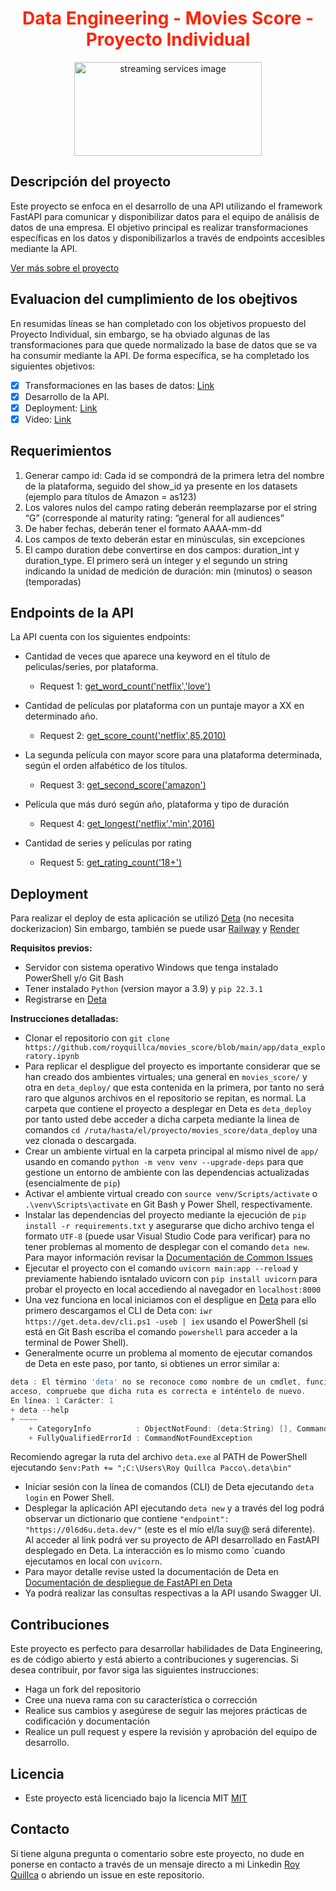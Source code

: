 # <h1 align=center style="color: #FF2403">Data Engineering - Movies Score - Proyecto Individual</h1>

<div align='center'>
    <img src='https://editor.analyticsvidhya.com/uploads/58713tvshows1.jpeg' alt='streaming services image' style="width:300px; height:150px;">
</div>

## Descripción del proyecto

Este proyecto se enfoca en el desarrollo de una API utilizando el framework FastAPI para comunicar y disponibilizar datos para el equipo de análisis de datos de una empresa. El objetivo principal es realizar transformaciones específicas en los datos y disponibilizarlos a través de endpoints accesibles mediante la API.

[Ver más sobre el proyecto](https://github.com/royquillca/movies_score/blob/main/app/data_exploratory.ipynb)
## Evaluacion del cumplimiento de los obejtivos
En resumidas líneas se han completado con los objetivos propuesto del Proyecto Individual, sin embargo, se ha obviado algunas de las transformaciones para que quede normalizado la base de datos que se va ha consumir mediante la API.
De forma específica, se ha completado los siguientes objetivos:

- [x] Transformaciones en las bases de datos: [Link](https://github.com/royquillca/movies_score/blob/main/app/data_exploratory.ipynb)
- [x] Desarrollo de la API.
- [x] Deployment: [Link](https://0l6d6u.deta.dev/)
- [x] Video: [Link]()

## Requerimientos

1. Generar campo id: Cada id se compondrá de la primera letra del nombre de la plataforma, seguido del show_id ya presente en los datasets (ejemplo para títulos de Amazon = as123)
2. Los valores nulos del campo rating deberán reemplazarse por el string “G” (corresponde al maturity rating: “general for all audiences”
3. De haber fechas, deberán tener el formato AAAA-mm-dd
4. Los campos de texto deberán estar en minúsculas, sin excepciones
5. El campo duration debe convertirse en dos campos: duration_int y duration_type. El primero será un integer y el segundo un string indicando la unidad de medición de duración: min (minutos) o season (temporadas)

## Endpoints de la API

La API cuenta con los siguientes endpoints:

* Cantidad de veces que aparece una keyword en el título de peliculas/series, por plataforma.
  * Request 1: [get_word_count('netflix','love')](https://0l6d6u.deta.dev/get_word_count/netflix/love)

* Cantidad de películas por plataforma con un puntaje mayor a XX en determinado año.
  * Request 2: [get_score_count('netflix',85,2010)](https://0l6d6u.deta.dev/get_score_count/netflix/85/2010)

* La segunda película con mayor score para una plataforma determinada, según el orden alfabético de los títulos.
  * Request 3: [get_second_score('amazon')](https://0l6d6u.deta.dev/get_second_score/amazon)

* Película que más duró según año, plataforma y tipo de duración
  * Request 4: [get_longest('netflix','min',2016)](https://0l6d6u.deta.dev/get_longest/netflix/min/2016)

* Cantidad de series y películas por rating
  * Request 5: [get_rating_count('18+')](https://0l6d6u.deta.dev/get_rating_count/18+)

## Deployment

Para realizar el deploy de esta aplicación se utilizó [Deta](https://www.deta.sh/) (no necesita dockerizacion) Sin embargo, también se puede usar [Railway](https://railway.app/) y [Render](https://render.com/)

**Requisitos previos:**
  * Servidor con sistema operativo Windows que tenga instalado PowerShell y/o Git Bash
  * Tener instalado ``Python`` (version mayor a 3.9) y ``pip 22.3.1``
  * Registrarse en [Deta](https://www.deta.sh/)

**Instrucciones detalladas:**

* Clonar el repositorio con ```git clone https://github.com/royquillca/movies_score/blob/main/app/data_exploratory.ipynb```
* Para replicar el despligue del proyecto es importante considerar que se han creado dos ambientes virtuales; una general en ``movies_score/`` y otra en ``deta_deploy/`` que esta contenida en la primera, por tanto no será raro que algunos archivos en el repositorio se repitan, es normal. La carpeta que contiene el proyecto a desplegar en Deta es ``deta_deploy`` por tanto usted debe acceder a dicha carpeta mediante la linea de comandos ``cd /ruta/hasta/el/proyecto/movies_score/data_deploy`` una vez clonada o descargada.
* Crear un ambiente virtual en la carpeta principal al mismo nivel de ``app/`` usando en comando ``python -m venv venv --upgrade-deps`` para que gestione un entorno de ambiente con las dependencias actualizadas (esencialmente de ``pip``)
* Activar el ambiente virtual creado con ``source venv/Scripts/activate`` o ``.\venv\Scripts\activate`` en Git Bash y Power Shell, respectivamente.
* Instalar las dependencias del proyecto mediante la ejecución de ``pip install -r requirements.txt`` y asegurarse que dicho archivo tenga el formato ``UTF-8`` (puede usar Visual Studio Code para verificar) para no tener problemas al momento de desplegar con el comando ``deta new``. Para mayor información revisar la [Documentación de Common Issues](https://docs.deta.sh/docs/common_issues/)
* Ejecutar el proyecto con el comando ``uvicorn main:app --reload`` y previamente habiendo isntalado uvicorn con ``pip install uvicorn`` para probar el proyecto en local accediendo al navegador en ``localhost:8000``
* Una vez funciona en local iniciamos con el despligue en [Deta](https://www.deta.sh/) para ello primero descargamos el CLI de Deta con: ``iwr https://get.deta.dev/cli.ps1 -useb | iex`` usando el PowerShell (si está en Git Bash escriba el comando ``powershell`` para acceder a la terminal de Power Shell).
*  Generalmente ocurre un problema al momento de ejecutar comandos de Deta en este paso, por tanto, si obtienes un error similar a:

```powershell
deta : El término 'deta' no se reconoce como nombre de un cmdlet, función, archivo de script o programa ejecutable. Compruebe si escribió correctamente el nombre o, si incluyó una ruta de
acceso, compruebe que dicha ruta es correcta e inténtelo de nuevo.
En línea: 1 Carácter: 1
+ deta --help
+ ~~~~
    + CategoryInfo          : ObjectNotFound: (deta:String) [], CommandNotFoundException
    + FullyQualifiedErrorId : CommandNotFoundException
```
Recomiendo agregar la ruta del archivo ``deta.exe`` al PATH de PowerShell ejecutando ``$env:Path += ";C:\Users\Roy Quillca Pacco\.deta\bin"``

* Iniciar sesión con la línea de comandos (CLI) de Deta ejecutando ``deta login`` en Power Shell.
* Desplegar la aplicación API ejecutando ``deta new`` y a través del log podrá observar un dictionario que contiene ``"endpoint": "https://0l6d6u.deta.dev/"`` (este es el mío el/la suy@ será diferente). Al acceder al link podrá ver su proyecto de API desarrollado en FastAPI desplegado en Deta. La interacción es lo mismo como `cuando ejecutamos en local con ``uvicorn``.
* Para mayor detalle revise usted la documentación de Deta en [Documentación de despliegue de FastAPI en Deta](https://fastapi.tiangolo.com/deployment/deta/#__tabbed_1_2)
* Ya podrá realizar las consultas respectivas a la API usando Swagger UI.
## Contribuciones

Este proyecto es perfecto para desarrollar habilidades de Data Engineering, es de código abierto y está abierto a contribuciones y sugerencias. Si desea contribuir, por favor siga las siguientes instrucciones:

* Haga un fork del repositorio
* Cree una nueva rama con su característica o corrección
* Realice sus cambios y asegúrese de seguir las mejores prácticas de codificación y documentación
* Realice un pull request y espere la revisión y aprobación del equipo de desarrollo.
## Licencia

* Este proyecto está licenciado bajo la licencia MIT [MIT](https://opensource.org/licenses/MIT)

## Contacto

Si tiene alguna pregunta o comentario sobre este proyecto, no dude en ponerse en contacto a través de un mensaje directo a mi Linkedin [Roy Quillca](https://www.linkedin.com/in/royquillca/) o abriendo un issue en este repositorio.
